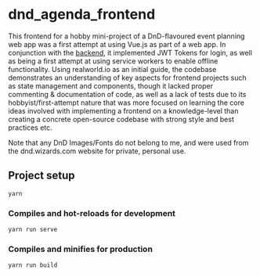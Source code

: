# dnd_agenda_frontend

This frontend for a hobby mini-project of a DnD-flavoured event planning web app was a first attempt at using Vue.js as part of a web app. In conjunction with the [backend](https://github.com/SRugina/dnd_agenda), it implemented JWT Tokens for login, as well as being a first attempt at using service workers to enable offline functionality. Using realworld.io as an initial guide, the codebase demonstrates an understanding of key aspects for frontend projects such as state management and components, though it lacked proper commenting & documentation of code, as well as a lack of tests due to its hobbyist/first-attempt nature that was more focused on learning the core ideas involved with implementing a frontend on a knowledge-level than creating a concrete open-source codebase with strong style and best practices etc.

Note that any DnD Images/Fonts do not belong to me, and were used from the dnd.wizards.com website for private, personal use.

## Project setup
```
yarn
```

### Compiles and hot-reloads for development
```
yarn run serve
```

### Compiles and minifies for production
```
yarn run build
```
